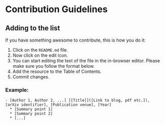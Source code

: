 # Contribution Guidelines

## Adding to the list

If you have something awesome to contribute, this is how you do it:

1. Click on the `README.md` file.
2. Now click on the edit icon.
3. You can start editing the text of the file in the in-browser editor. Please make sure you follow the format below.
4. Add the resource to the Table of Contents.
6. Commit changes.

### Example:
```
- [Author 1, Author 2, ...] [[Title]]([Link to blog, pdf etc.]), [arXiv identifier], [Publication venue], [Year]
  * [Summary point 1]
  * [Summary point 2]
  * [...]
  ```
  
